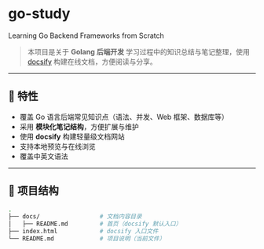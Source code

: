 # go-study

Learning Go Backend Frameworks from Scratch

> 本项目是关于 **Golang 后端开发** 学习过程中的知识总结与笔记整理，使用 [docsify](https://docsify.js.org/) 构建在线文档，方便阅读与分享。

---

## 🚀 特性

- 覆盖 Go 语言后端常见知识点（语法、并发、Web 框架、数据库等）
- 采用 **模块化笔记结构**，方便扩展与维护
- 使用 **docsify** 构建轻量级文档网站
- 支持本地预览与在线浏览
- 覆盖中英文语法

---

## 📂 项目结构

```bash
.
├── docs/                 # 文档内容目录
│   ├── README.md         # 首页（docsify 默认入口）
├── index.html            # docsify 入口文件
└── README.md             # 项目说明（当前文件）
```
